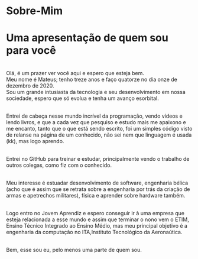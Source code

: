 # Sobre-Mim
 # Uma apresentação de quem sou para você

 <br> Olá, é um prazer ver você aqui e espero que esteja bem.
<br>Meu nome é Mateus; tenho treze anos e faço quatorze no dia onze de dezembro de 2020.
<br> Sou um grande intusiasta da tecnologia e seu desenvolvimento em nossa sociedade, espero que só evolua e tenha um avanço esorbital.

<br>Entrei de cabeça nesse mundo incrível da programação, vendo vídeos e lendo livros, e que a cada vez que pesquiso e estudo mais me apaixono e me encanto, tanto que o que está sendo escrito, foi um simples código visto de relanse na página de um conhecido, não sei nem que linguagem é usada (kk), mas logo aprendo.

<br>Entrei no GitHub para treinar e estudar, principalmente vendo o trabalho de outros colegas, como fiz com o conhecido.

<br>Meu interesse é estuadar desenvolvimento de software, engenharia bélica (acho que é assim que se retrata sobre a engenharia por trás da criação de armas e apetrechos militares), física e aprender sobre hardware também.

<br>Logo entro no Jovem Aprendiz e espero conseguir ir à uma empresa que esteja relacionada a esse mundo e assim que terminar o nono vem o ETIM, Ensino Técnico Integrado ao Ensino Médio, mas meu principal objetivo é a engenharia da computação no ITA,Instituto Tecnológico da Aeronaútica.

<br>Bem, esse sou eu, pelo menos uma parte de quem sou.
